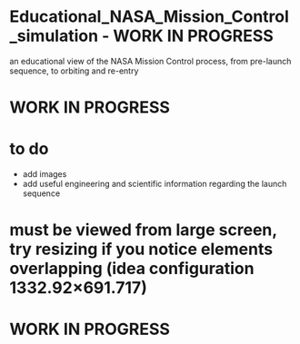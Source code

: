 # Educational_NASA_Mission_Control_simulation - WORK IN PROGRESS
an educational view of the NASA Mission Control process, from pre-launch sequence, to orbiting and re-entry

# WORK IN PROGRESS

# to do
- add images 
- add useful engineering and scientific information regarding the launch sequence

# must be viewed from large screen, try resizing if you notice elements overlapping (idea configuration 1332.92×691.717)

# WORK IN PROGRESS
